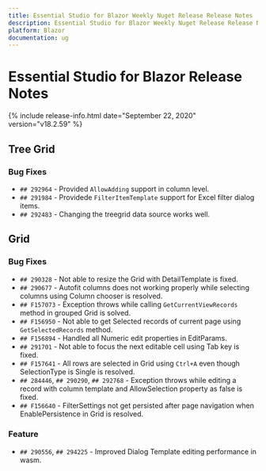 ```yaml
---
title: Essential Studio for Blazor Weekly Nuget Release Release Notes  
description: Essential Studio for Blazor Weekly Nuget Release Release Notes  
platform: Blazor
documentation: ug
---
```


# Essential Studio for Blazor  Release Notes  

{% include release-info.html date="September 22, 2020"  version="v18.2.59" %} 


##  Tree Grid

###    Bug Fixes

- `## 292964` - Provided `AllowAdding` support in column level.
- `## 291984` - Providede `FilterItemTemplate` support for Excel filter dialog items.
- `## 292483` - Changing the treegrid data source works well.

##  Grid

###    Bug Fixes

- `## 290328` - Not able to resize the Grid with DetailTemplate is fixed.
- `## 290677` - Autofit columns does not working properly while selecting columns using Column chooser is resolved.
- `## F157073`  - Exception throws while calling `GetCurrentViewRecords` method in grouped Grid is solved.
- `## F156950` - Not able to get Selected records of current page using `GetSelectedRecords` method.
- `## F156894` - Handled all Numeric edit properties in EditParams.
- `## 291701` - Not able to focus the next editable cell using Tab key is fixed.
- `## F157641` - All rows are selected in Grid using `Ctrl+A` even though SelectionType is Single is resolved.
- `## 284446`, `## 290290`, `## 292768` - Exception throws while editing a record with column template and AllowSelection property as false is fixed.
- `## F156640` - FilterSettings not get persisted after page navigation when EnablePersistence in Grid is resolved.

###  Feature

- `## 290556`, `## 294225` - Improved Dialog Template editing performance in wasm.